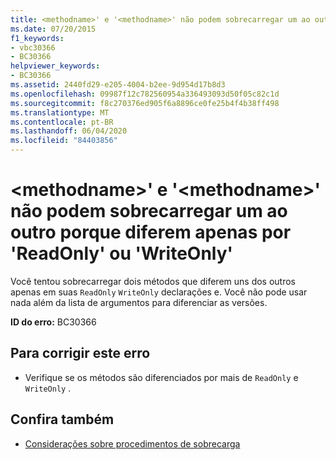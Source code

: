 ```yaml
---
title: <methodname>' e '<methodname>' não podem sobrecarregar um ao outro porque diferem apenas por 'ReadOnly' ou 'WriteOnly'
ms.date: 07/20/2015
f1_keywords:
- vbc30366
- BC30366
helpviewer_keywords:
- BC30366
ms.assetid: 2440fd29-e205-4004-b2ee-9d954d17b8d3
ms.openlocfilehash: 09987f12c782560954a336493093d50f05c82c1d
ms.sourcegitcommit: f8c270376ed905f6a8896ce0fe25b4f4b38ff498
ms.translationtype: MT
ms.contentlocale: pt-BR
ms.lasthandoff: 06/04/2020
ms.locfileid: "84403856"
---
```

# <a name="methodname-and-methodname-cannot-overload-each-because-they-differ-by-readonly-or-writeonly"></a>\<methodname>' e '\<methodname>' não podem sobrecarregar um ao outro porque diferem apenas por 'ReadOnly' ou 'WriteOnly'
Você tentou sobrecarregar dois métodos que diferem uns dos outros apenas em suas `ReadOnly` `WriteOnly` declarações e. Você não pode usar nada além da lista de argumentos para diferenciar as versões.  
  
 **ID do erro:** BC30366  
  
## <a name="to-correct-this-error"></a>Para corrigir este erro  
  
- Verifique se os métodos são diferenciados por mais de `ReadOnly` e `WriteOnly` .  
  
## <a name="see-also"></a>Confira também

- [Considerações sobre procedimentos de sobrecarga](../programming-guide/language-features/procedures/considerations-in-overloading-procedures.md)
